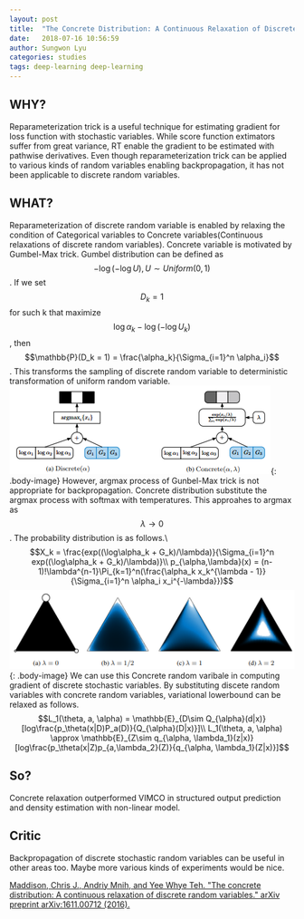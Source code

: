 ```yaml
---
layout: post
title:  "The Concrete Distribution: A Continuous Relaxation of Discrete Random Variables"
date:   2018-07-16 10:56:59
author: Sungwon Lyu
categories: studies
tags: deep-learning deep-learning
---
```

## WHY? 
Reparameterization trick is a useful technique for estimating gradient for loss function with stochastic variables. While score function extimators suffer from great variance, RT enable the gradient to be estimated with pathwise derivatives. Even though reparameterization trick can be applied to various kinds of random variables enabling backpropagation, it has not been applicable to discrete random variables. 

## WHAT?
Reparameterization of discrete random variable is enabled by relaxing the condition of Categorical variables to Concrete variables(Continuous relaxations of discrete random variables). Concrete variable is motivated by Gumbel-Max trick. Gumbel distribution can be defined as $$-\log(-\log U), U \sim Uniform(0,1)$$. If we set $$D_k = 1$$ for such k that maximize $${\log\alpha_k - \log(-\log U_k)}$$, then $$\mathbb{P}(D_k = 1) = \frac{\alpha_k}{\Sigma_{i=1}^n \alpha_i}$$. This transforms the sampling of discrete random variable to deterministic transformation of uniform random variable. 
![image](/assets/images/cd1.png){: .body-image}
However, argmax process of Gunbel-Max trick is not appropriate for backpropagation. Concrete distribution substitute the argmax process with softmax with temperatures. This approahes to argmax as $$\lambda \rightarrow 0$$. The probability distribution is as follows.\\
$$X_k = \frac{exp((\log\alpha_k + G_k)/\lambda)}{\Sigma_{i=1}^n exp((\log\alpha_k + G_k)/\lambda)}\\
p_{\alpha,\lambda}(x) = (n-1)!\lambda^{n-1}\Pi_{k=1}^n(\frac{\alpha_k x_k^{\lambda - 1}}{\Sigma_{i=1}^n \alpha_i x_i^{-\lambda}})$$
![image](/assets/images/cd2.png){: .body-image}
We can use this Concrete random varibale in computing gradient of discrete stochastic variables. By substituting discete random variables with concrete random variables, variational lowerbound can be relaxed as follows.
$$L_1(\theta, a, \alpha) = \mathbb{E}_{D\sim Q_{\alpha}(d|x)}[log\frac{p_\theta(x|D)P_a(D)}{Q_{\alpha}(D|x)}]\\
L_1(\theta, a, \alpha) \approx \mathbb{E}_{Z\sim q_{\alpha, \lambda_1}(z|x)}[log\frac{p_\theta(x|Z)p_{a,\lambda_2}(Z)}{q_{\alpha, \lambda_1}(Z|x)}]$$

## So?
Concrete relaxation outperformed VIMCO in structured output prediction and density estimation with non-linear model.

## Critic
Backpropagation of discrete stochastic random variables can be useful in other areas too. Maybe more various kinds of experiments would be nice.

[Maddison, Chris J., Andriy Mnih, and Yee Whye Teh. "The concrete distribution: A continuous relaxation of discrete random variables." arXiv preprint arXiv:1611.00712 (2016).](https://arxiv.org/abs/1611.00712)